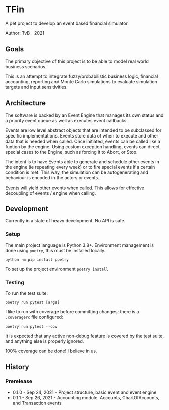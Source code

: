 # TFin

A pet project to develop an event based financial simulator.

Author: TvB - 2021

## Goals

The primary objective of this project is to be able to model real world business scenarios.

This is an attempt to integrate fuzzy/probabilistic business logic, financial accounting, reporting and Monte Carlo simulations to evaluate
 simulation targets and input sensitivities. 

## Architecture 

The software is backed by an Event Engine that manages its own status and a priority event queue as well as executes 
event callbacks.  

Events are low level abstract objects that are intended to be subclassed for specific implementations. 
Events  store data of when to execute and other data that is needed when called.   Once initiated, events can be
called like a funtion by the engine.  Using custom exception handling, events can direct special cases to the Engine, 
such as forcing it to Abort, or Stop.  

The intent is to have Events able to generate and schedule other events in the engine (ie repeating every week) or to fire special events 
if a certain condition is met.  This way, the simulation can be autogenerating and behaviour is encoded in the actors or events.  

Events will yield other events when called.  This allows for effective decoupling of events / engine when calling.  

## Development

Currently in a state of heavy development.  No API is safe. 

### Setup

The main project language is Python 3.8+.  Environment management is done using `poetry`, 
this must be installed locally.  

`python -m pip install poetry`

To set up the project environment
`poetry install`

### Testing

To run the test suite:

`poetry run pytest [args]`

I like to run with coverage before committing changes; there is a `.coveragerc` file configured:

`poetry run pytest --cov`

It is expected that any active non-debug feature is covered by the test suite, and anything else is properly ignored.  

100% coverage can be done!  I believe in us.

## History

### Prerelease

* 0.1.0 - Sep 24, 2021 - Project structure, basic event and event engine
* 0.1.1 - Sep 26, 2021 - Accounting module.  Accounts, ChartOfAccounts, and Transaction events